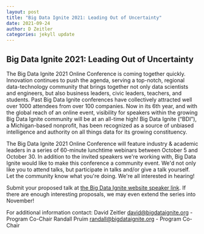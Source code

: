 ```yaml
---
layout: post
title: "Big Data Ignite 2021: Leading Out of Uncertainty"
date: 2021-09-24
author: D Zeitler
categories: jekyll update
---
```



## Big Data Ignite 2021: Leading Out of Uncertainty

The Big Data Ignite 2021 Online Conference is coming together quickly. Innovation continues to push the agenda, serving a top-notch, regional data-technology community that brings together not only data scientists and engineers, but also business leaders, civic leaders, teachers, and students.  Past Big Data Ignite conferences have collectively attracted well over 1000 attendees from over 100 companies.  Now in its 6th year, and with the global reach of an online event, visibility for speakers within the growing Big Data Ignite community will be at an all-time high!  Big Data Ignite (“BDI”), a Michigan-based nonprofit, has been recognized as a source of unbiased intelligence and authority on all things data for its growing constituency.

The Big Data Ignite 2021 Online Conference will feature industry & academic leaders in a series of 60-minute lunchtime webinars between October 5 and October 30. In addition to the invited speakers we're working with, Big Data Ignite would like to make this conference a community event. We'd not only like you to attend talks, but participate in talks and/or give a talk yourself. Let the community know what you're doing. We're all interested in hearing!

Submit your proposed talk at [the Big Data Ignite website speaker link](https://bigdataignite.org/become-a-speaker/). If there are enough interesting proposals, we may even extend the series into November!

For additional information contact: 
David Zeitler <david@bigdataignite.org> - Program Co-Chair
Randall Pruim <randall@bigdataignite.org> - Program Co-Chair
